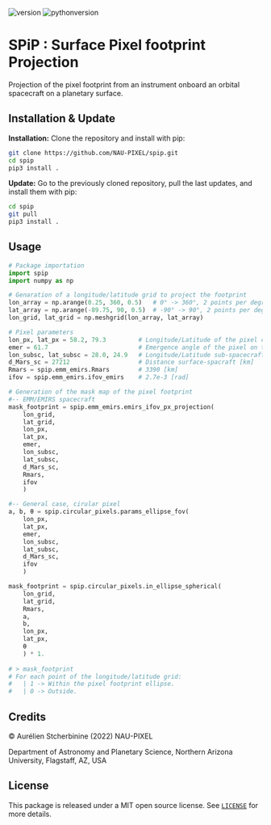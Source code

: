 ![version](https://img.shields.io/badge/version-1.1.1-blue)
![pythonversion](https://img.shields.io/badge/Python-3.8+-blue)

# SPiP : Surface Pixel footprint Projection

Projection of the pixel footprint from an instrument onboard an orbital spacecraft on a planetary surface.

## Installation & Update
**Installation:** Clone the repository and install with pip:

~~~bash
git clone https://github.com/NAU-PIXEL/spip.git
cd spip
pip3 install .
~~~

**Update:** Go to the previously cloned repository, pull the last updates, and install them with pip:
~~~bash
cd spip
git pull
pip3 install .
~~~

## Usage
~~~python
# Package importation
import spip
import numpy as np

# Genaration of a longitude/latitude grid to project the footprint
lon_array = np.arange(0.25, 360, 0.5)   # 0° -> 360°, 2 points per degree
lat_array = np.arange(-89.75, 90, 0.5)  # -90° -> 90°, 2 points per degree
lon_grid, lat_grid = np.meshgrid(lon_array, lat_array)

# Pixel parameters
lon_px, lat_px = 58.2, 79.3         # Longitude/Latitude of the pixel center [deg]
emer = 61.7                         # Emergence angle of the pixel on the surface [deg]
lon_subsc, lat_subsc = 28.0, 24.9   # Longitude/Latitude sub-spacecraft [deg]
d_Mars_sc = 27212                   # Distance surface-spacraft [km]
Rmars = spip.emm_emirs.Rmars        # 3390 [km]
ifov = spip.emm_emirs.ifov_emirs    # 2.7e-3 [rad]

# Generation of the mask map of the pixel footprint
#-- EMM/EMIRS spacecraft
mask_footprint = spip.emm_emirs.emirs_ifov_px_projection(
    lon_grid,
    lat_grid,
    lon_px,
    lat_px,
    emer,
    lon_subsc,
    lat_subsc,
    d_Mars_sc,
    Rmars,
    ifov
    )

#-- General case, cirular pixel
a, b, θ = spip.circular_pixels.params_ellipse_fov(
    lon_px,
    lat_px,
    emer,
    lon_subsc,
    lat_subsc,
    d_Mars_sc,
    ifov
    )

mask_footprint = spip.circular_pixels.in_ellipse_spherical(
    lon_grid,
    lat_grid,
    Rmars,
    a,
    b,
    lon_px,
    lat_px,
    θ
    ) * 1.
    
# > mask_footprint
# For each point of the longitude/latitude grid:
#   | 1 -> Within the pixel footprint ellipse.
#   | 0 -> Outside.
~~~

## Credits

© Aurélien Stcherbinine (2022) NAU-PIXEL

Department of Astronomy and Planetary Science, Northern Arizona University, Flagstaff, AZ, USA


## License
This package is released under a MIT open source license. See [`LICENSE`](https://github.com/NAU-PIXEL/spip/blob/main/LICENSE) for more details.
